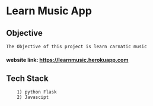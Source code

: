 # Learn Music App

## Objective
    The Objective of this project is learn carnatic music

#### website link: https://learnmusic.herokuapp.com

## Tech Stack
        1) python Flask
        2) Javascipt